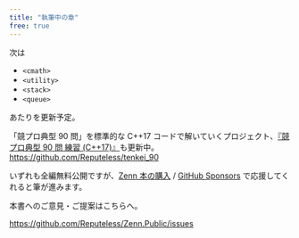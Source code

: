 ```yaml
---
title: "執筆中の章"
free: true
---
```


次は

- `<cmath>`
- `<utility>`
- `<stack>`
- `<queue>`

あたりを更新予定。

「競プロ典型 90 問」を標準的な C++17 コードで解いていくプロジェクト、[『競プロ典型 90 問 練習 (C++17)』](https://github.com/Reputeless/tenkei_90)も更新中。
https://github.com/Reputeless/tenkei_90

いずれも全編無料公開ですが、[Zenn 本の購入](https://zenn.dev/reputeless/books/standard-cpp-for-competitive-programming) / [GitHub Sponsors](https://github.com/sponsors/Reputeless) で応援してくれると筆が進みます。


本書へのご意見・ご提案はこちらへ。

https://github.com/Reputeless/Zenn.Public/issues
